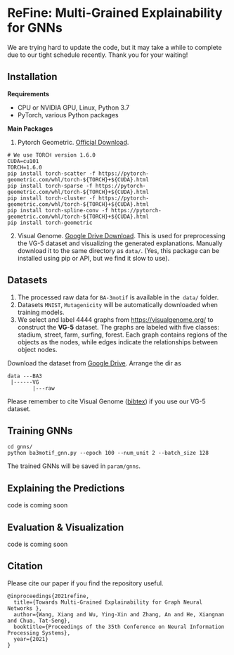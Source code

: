 # ReFine: Multi-Grained Explainability for GNNs
We are trying hard to update the code, but it may take a while to complete due to our tight schedule recently. Thank you for your waiting!

## Installation
**Requirements**
- CPU or NVIDIA GPU, Linux, Python 3.7
- PyTorch, various Python packages

**Main Packages**
1. Pytorch Geometric. [Official Download](https://pytorch-geometric.readthedocs.io/en/latest/notes/installation.html).
```
# We use TORCH version 1.6.0
CUDA=cu101
TORCH=1.6.0 
pip install torch-scatter -f https://pytorch-geometric.com/whl/torch-${TORCH}+${CUDA}.html
pip install torch-sparse -f https://pytorch-geometric.com/whl/torch-${TORCH}+${CUDA}.html
pip install torch-cluster -f https://pytorch-geometric.com/whl/torch-${TORCH}+${CUDA}.html
pip install torch-spline-conv -f https://pytorch-geometric.com/whl/torch-${TORCH}+${CUDA}.html
pip install torch-geometric
```
2. Visual Genome. [Google Drive Download](https://drive.google.com/file/d/132ziPf2PKqjGoZkqh9194rT17qr3ywN8/view?usp=sharing).
  This is used for preprocessing the VG-5 dataset and visualizing the generated explanations. Manually download it to the same directory as `data/`. (Yes, this package can be installed using pip or API, but we find it slow to use).
  
## Datasets

1. The processed raw data for `BA-3motif` is available in the` data/` folder.
2. Datasets `MNIST`, `Mutagenicity` will be automatically downloaded when training models.
3. We select and label 4444 graphs from https://visualgenome.org/ to construct the **VG-5** dataset. The graphs are labeled with five classes: stadium, street, farm, surfing, forest. Each graph contains regions of the objects as the nodes, while edges indicate the relationships between object nodes. 

Download the dataset from [Google Drive](https://drive.google.com/file/d/1ONg9hFCynE3KynxakgFhqZxg0fWRXgv6/view?usp=shari). Arrange the dir as 
```
data ---BA3
 |------VG
        |---raw
``` 
Please remember to cite Visual Genome ([bibtex](https://dblp.uni-trier.de/rec/journals/ijcv/KrishnaZGJHKCKL17.html?view=bibtex)) if you use our VG-5 dataset.
## Training GNNs
```
cd gnns/
python ba3motif_gnn.py --epoch 100 --num_unit 2 --batch_size 128
```
The trained GNNs will be saved in `param/gnns`.

## Explaining the Predictions
code is coming soon
## Evaluation \& Visualization
code is coming soon

## Citation
Please cite our paper if you find the repository useful.
```
@inproceedings{2021refine,
  title={Towards Multi-Grained Explainability for Graph Neural Networks },
  author={Wang, Xiang and Wu, Ying-Xin and Zhang, An and He, Xiangnan and Chua, Tat-Seng},
  booktitle={Proceedings of the 35th Conference on Neural Information Processing Systems},
  year={2021} 
}
```
